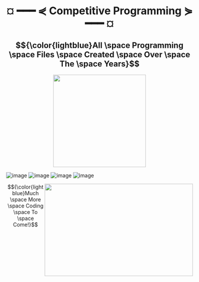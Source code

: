 <h1 align="center" style="font-weight:bold;"> ¤ ━━━ ⋞ Competitive Programming ⋟ ━━━ ¤ </h1>
<h2 align="center">
$${\color{lightblue}All \space Programming \space Files \space Created \space Over \space The \space Years}$$
</h2>
<p align="center">
<a href="https://sweetyoself.com">
  <img src="https://github.com/Giavonator/Sweet-Yo-Self/assets/68939873/8a9b326b-7448-4573-89c7-e2d4dcbdc752" width="250" height="250">
</a>
  
![image](https://github.com/Giavonator/Competitive-Programming/assets/68939873/0f29c84d-b55a-4d17-8f3b-ff54c5273e0d)
![image](https://github.com/Giavonator/Competitive-Programming/assets/68939873/e6ff064b-ede2-42b8-8884-11343ca3b99f)
![image](https://github.com/Giavonator/Competitive-Programming/assets/68939873/731b3a06-9079-4e40-a081-a7f86359a375)
![image](https://github.com/Giavonator/Competitive-Programming/assets/68939873/4a2565c9-dddb-4ddf-a32f-50313f27f999)


<a style="position:relative; float:right;" href="https://sweetyoself.com">
  <img src="https://github.com/Giavonator/Sweet-Yo-Self/assets/68939873/eda90db1-a1a0-4376-8127-a6e40fd587ce" width="400" height="250">
</a>

$${\color{lightblue}Much \space More \space Coding \space To \space Come!}$$

</p>
  

